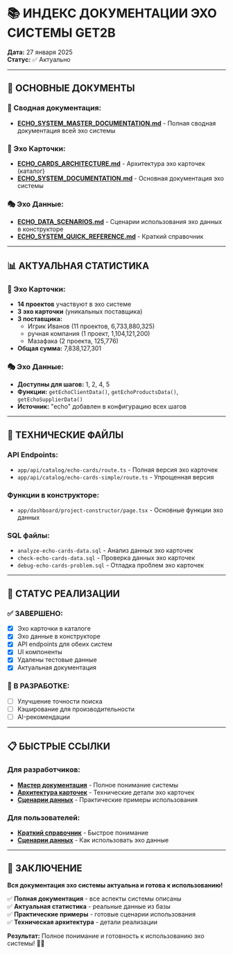 # 📚 ИНДЕКС ДОКУМЕНТАЦИИ ЭХО СИСТЕМЫ GET2B

**Дата:** 27 января 2025  
**Статус:** ✅ Актуально

---

## 🎯 **ОСНОВНЫЕ ДОКУМЕНТЫ**

### **📖 Сводная документация:**
- **[ECHO_SYSTEM_MASTER_DOCUMENTATION.md](./ECHO_SYSTEM_MASTER_DOCUMENTATION.md)** - Полная сводная документация всей эхо системы

### **🔮 Эхо Карточки:**
- **[ECHO_CARDS_ARCHITECTURE.md](./ECHO_CARDS_ARCHITECTURE.md)** - Архитектура эхо карточек (каталог)
- **[ECHO_SYSTEM_DOCUMENTATION.md](./ECHO_SYSTEM_DOCUMENTATION.md)** - Основная документация эхо системы

### **🎭 Эхо Данные:**
- **[ECHO_DATA_SCENARIOS.md](./ECHO_DATA_SCENARIOS.md)** - Сценарии использования эхо данных в конструкторе
- **[ECHO_SYSTEM_QUICK_REFERENCE.md](./ECHO_SYSTEM_QUICK_REFERENCE.md)** - Краткий справочник

---

## 📊 **АКТУАЛЬНАЯ СТАТИСТИКА**

### **🔮 Эхо Карточки:**
- **14 проектов** участвуют в эхо системе
- **3 эхо карточки** (уникальных поставщика)
- **3 поставщика:**
  - Игрик Иванов (11 проектов, 6,733,880,325)
  - ручная компания (1 проект, 1,104,121,200)
  - Мазафака (2 проекта, 125,776)
- **Общая сумма:** 7,838,127,301

### **🎭 Эхо Данные:**
- **Доступны для шагов:** 1, 2, 4, 5
- **Функции:** `getEchoClientData()`, `getEchoProductsData()`, `getEchoSupplierData()`
- **Источник:** "echo" добавлен в конфигурацию всех шагов

---

## 🔧 **ТЕХНИЧЕСКИЕ ФАЙЛЫ**

### **API Endpoints:**
- `app/api/catalog/echo-cards/route.ts` - Полная версия эхо карточек
- `app/api/catalog/echo-cards-simple/route.ts` - Упрощенная версия

### **Функции в конструкторе:**
- `app/dashboard/project-constructor/page.tsx` - Основные функции эхо данных

### **SQL файлы:**
- `analyze-echo-cards-data.sql` - Анализ данных эхо карточек
- `check-echo-cards-data.sql` - Проверка данных эхо карточек
- `debug-echo-cards-problem.sql` - Отладка проблем эхо карточек

---

## 🚀 **СТАТУС РЕАЛИЗАЦИИ**

### **✅ ЗАВЕРШЕНО:**
- [x] Эхо карточки в каталоге
- [x] Эхо данные в конструкторе
- [x] API endpoints для обеих систем
- [x] UI компоненты
- [x] Удалены тестовые данные
- [x] Актуальная документация

### **🔄 В РАЗРАБОТКЕ:**
- [ ] Улучшение точности поиска
- [ ] Кэширование для производительности
- [ ] AI-рекомендации

---

## 📋 **БЫСТРЫЕ ССЫЛКИ**

### **Для разработчиков:**
- **[Мастер документация](./ECHO_SYSTEM_MASTER_DOCUMENTATION.md)** - Полное понимание системы
- **[Архитектура карточек](./ECHO_CARDS_ARCHITECTURE.md)** - Технические детали эхо карточек
- **[Сценарии данных](./ECHO_DATA_SCENARIOS.md)** - Практические примеры использования

### **Для пользователей:**
- **[Краткий справочник](./ECHO_SYSTEM_QUICK_REFERENCE.md)** - Быстрое понимание
- **[Сценарии данных](./ECHO_DATA_SCENARIOS.md)** - Как использовать эхо данные

---

## 🎯 **ЗАКЛЮЧЕНИЕ**

**Вся документация эхо системы актуальна и готова к использованию!**

✅ **Полная документация** - все аспекты системы описаны  
✅ **Актуальная статистика** - реальные данные из базы  
✅ **Практические примеры** - готовые сценарии использования  
✅ **Техническая архитектура** - детали реализации  

**Результат:** Полное понимание и готовность к использованию эхо системы! 🚀✨ 